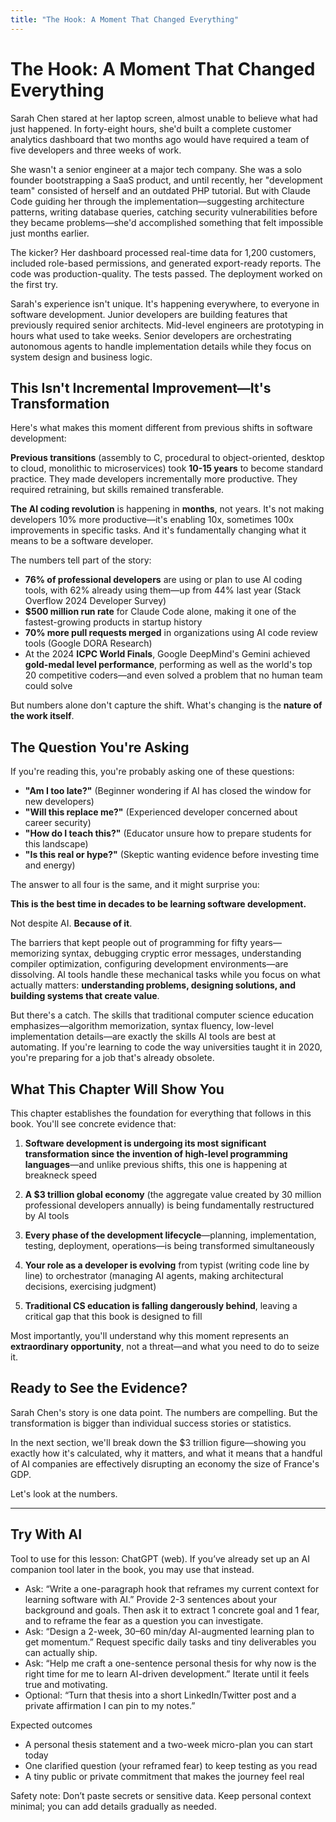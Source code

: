 ```yaml
---
title: "The Hook: A Moment That Changed Everything"
---
```


# The Hook: A Moment That Changed Everything

Sarah Chen stared at her laptop screen, almost unable to believe what had just happened. In forty-eight hours, she'd built a complete customer analytics dashboard that two months ago would have required a team of five developers and three weeks of work.

She wasn't a senior engineer at a major tech company. She was a solo founder bootstrapping a SaaS product, and until recently, her "development team" consisted of herself and an outdated PHP tutorial. But with Claude Code guiding her through the implementation—suggesting architecture patterns, writing database queries, catching security vulnerabilities before they became problems—she'd accomplished something that felt impossible just months earlier.

The kicker? Her dashboard processed real-time data for 1,200 customers, included role-based permissions, and generated export-ready reports. The code was production-quality. The tests passed. The deployment worked on the first try.

Sarah's experience isn't unique. It's happening everywhere, to everyone in software development. Junior developers are building features that previously required senior architects. Mid-level engineers are prototyping in hours what used to take weeks. Senior developers are orchestrating autonomous agents to handle implementation details while they focus on system design and business logic.

## This Isn't Incremental Improvement—It's Transformation

Here's what makes this moment different from previous shifts in software development:

**Previous transitions** (assembly to C, procedural to object-oriented, desktop to cloud, monolithic to microservices) took **10-15 years** to become standard practice. They made developers incrementally more productive. They required retraining, but skills remained transferable.

**The AI coding revolution** is happening in **months**, not years. It's not making developers 10% more productive—it's enabling 10x, sometimes 100x improvements in specific tasks. And it's fundamentally changing what it means to be a software developer.

The numbers tell part of the story:
- **76% of professional developers** are using or plan to use AI coding tools, with 62% already using them—up from 44% last year (Stack Overflow 2024 Developer Survey)
- **$500 million run rate** for Claude Code alone, making it one of the fastest-growing products in startup history
- **70% more pull requests merged** in organizations using AI code review tools (Google DORA Research)
- At the 2024 **ICPC World Finals**, Google DeepMind's Gemini achieved **gold-medal level performance**, performing as well as the world's top 20 competitive coders—and even solved a problem that no human team could solve

But numbers alone don't capture the shift. What's changing is the **nature of the work itself**.

## The Question You're Asking

If you're reading this, you're probably asking one of these questions:

- **"Am I too late?"** (Beginner wondering if AI has closed the window for new developers)
- **"Will this replace me?"** (Experienced developer concerned about career security)
- **"How do I teach this?"** (Educator unsure how to prepare students for this landscape)
- **"Is this real or hype?"** (Skeptic wanting evidence before investing time and energy)

The answer to all four is the same, and it might surprise you:

**This is the best time in decades to be learning software development.**

Not despite AI. **Because of it**.

The barriers that kept people out of programming for fifty years—memorizing syntax, debugging cryptic error messages, understanding compiler optimization, configuring development environments—are dissolving. AI tools handle these mechanical tasks while you focus on what actually matters: **understanding problems, designing solutions, and building systems that create value**.

But there's a catch. The skills that traditional computer science education emphasizes—algorithm memorization, syntax fluency, low-level implementation details—are exactly the skills AI tools are best at automating. If you're learning to code the way universities taught it in 2020, you're preparing for a job that's already obsolete.

## What This Chapter Will Show You

This chapter establishes the foundation for everything that follows in this book. You'll see concrete evidence that:

1. **Software development is undergoing its most significant transformation since the invention of high-level programming languages**—and unlike previous shifts, this one is happening at breakneck speed

2. **A $3 trillion global economy** (the aggregate value created by 30 million professional developers annually) is being fundamentally restructured by AI tools

3. **Every phase of the development lifecycle**—planning, implementation, testing, deployment, operations—is being transformed simultaneously

4. **Your role as a developer is evolving** from typist (writing code line by line) to orchestrator (managing AI agents, making architectural decisions, exercising judgment)

5. **Traditional CS education is falling dangerously behind**, leaving a critical gap that this book is designed to fill

Most importantly, you'll understand why this moment represents an **extraordinary opportunity**, not a threat—and what you need to do to seize it.

## Ready to See the Evidence?

Sarah Chen's story is one data point. The numbers are compelling. But the transformation is bigger than individual success stories or statistics.

In the next section, we'll break down the $3 trillion figure—showing you exactly how it's calculated, why it matters, and what it means that a handful of AI companies are effectively disrupting an economy the size of France's GDP.

Let's look at the numbers.

---

## Try With AI

Tool to use for this lesson: ChatGPT (web). If you’ve already set up an AI companion tool later in the book, you may use that instead.

- Ask: “Write a one-paragraph hook that reframes my current context for learning software with AI.” Provide 2-3 sentences about your background and goals. Then ask it to extract 1 concrete goal and 1 fear, and to reframe the fear as a question you can investigate.
- Ask: “Design a 2-week, 30–60 min/day AI-augmented learning plan to get momentum.” Request specific daily tasks and tiny deliverables you can actually ship.
- Ask: “Help me craft a one-sentence personal thesis for why now is the right time for me to learn AI-driven development.” Iterate until it feels true and motivating.
- Optional: “Turn that thesis into a short LinkedIn/Twitter post and a private affirmation I can pin to my notes.”

Expected outcomes
- A personal thesis statement and a two-week micro-plan you can start today
- One clarified question (your reframed fear) to keep testing as you read
- A tiny public or private commitment that makes the journey feel real

Safety note: Don’t paste secrets or sensitive data. Keep personal context minimal; you can add details gradually as needed.

